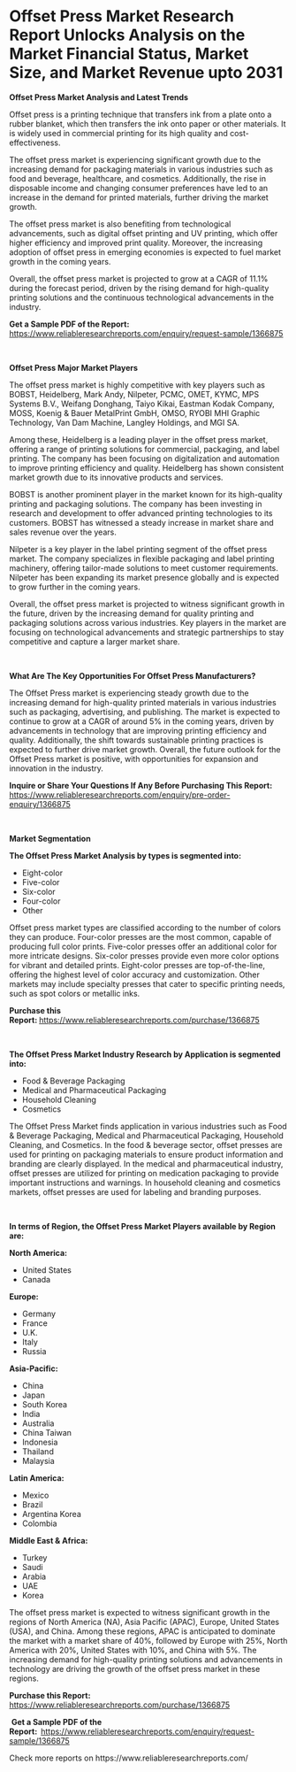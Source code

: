 <p><h1>Offset Press Market Research Report Unlocks Analysis on the Market Financial Status, Market Size, and Market Revenue upto 2031</h1></p><p><strong>Offset Press Market Analysis and Latest Trends</strong></p>
<p><p>Offset press is a printing technique that transfers ink from a plate onto a rubber blanket, which then transfers the ink onto paper or other materials. It is widely used in commercial printing for its high quality and cost-effectiveness.</p><p>The offset press market is experiencing significant growth due to the increasing demand for packaging materials in various industries such as food and beverage, healthcare, and cosmetics. Additionally, the rise in disposable income and changing consumer preferences have led to an increase in the demand for printed materials, further driving the market growth.</p><p>The offset press market is also benefiting from technological advancements, such as digital offset printing and UV printing, which offer higher efficiency and improved print quality. Moreover, the increasing adoption of offset press in emerging economies is expected to fuel market growth in the coming years.</p><p>Overall, the offset press market is projected to grow at a CAGR of 11.1% during the forecast period, driven by the rising demand for high-quality printing solutions and the continuous technological advancements in the industry.</p></p>
<p><strong>Get a Sample PDF of the Report:&nbsp;</strong> <a href="https://www.reliableresearchreports.com/enquiry/request-sample/1366875">https://www.reliableresearchreports.com/enquiry/request-sample/1366875</a></p>
<p>&nbsp;</p>
<p><strong>Offset Press Major Market Players</strong></p>
<p><p>The offset press market is highly competitive with key players such as BOBST, Heidelberg, Mark Andy, Nilpeter, PCMC, OMET, KYMC, MPS Systems B.V., Weifang Donghang, Taiyo Kikai, Eastman Kodak Company, MOSS, Koenig & Bauer MetalPrint GmbH, OMSO, RYOBI MHI Graphic Technology, Van Dam Machine, Langley Holdings, and MGI SA.</p><p>Among these, Heidelberg is a leading player in the offset press market, offering a range of printing solutions for commercial, packaging, and label printing. The company has been focusing on digitalization and automation to improve printing efficiency and quality. Heidelberg has shown consistent market growth due to its innovative products and services.</p><p>BOBST is another prominent player in the market known for its high-quality printing and packaging solutions. The company has been investing in research and development to offer advanced printing technologies to its customers. BOBST has witnessed a steady increase in market share and sales revenue over the years.</p><p>Nilpeter is a key player in the label printing segment of the offset press market. The company specializes in flexible packaging and label printing machinery, offering tailor-made solutions to meet customer requirements. Nilpeter has been expanding its market presence globally and is expected to grow further in the coming years.</p><p>Overall, the offset press market is projected to witness significant growth in the future, driven by the increasing demand for quality printing and packaging solutions across various industries. Key players in the market are focusing on technological advancements and strategic partnerships to stay competitive and capture a larger market share.</p></p>
<p>&nbsp;</p>
<p><strong>What Are The Key Opportunities For Offset Press Manufacturers?</strong></p>
<p><p>The Offset Press market is experiencing steady growth due to the increasing demand for high-quality printed materials in various industries such as packaging, advertising, and publishing. The market is expected to continue to grow at a CAGR of around 5% in the coming years, driven by advancements in technology that are improving printing efficiency and quality. Additionally, the shift towards sustainable printing practices is expected to further drive market growth. Overall, the future outlook for the Offset Press market is positive, with opportunities for expansion and innovation in the industry.</p></p>
<p><strong>Inquire or Share Your Questions If Any Before Purchasing This Report:</strong> <a href="https://www.reliableresearchreports.com/enquiry/pre-order-enquiry/1366875">https://www.reliableresearchreports.com/enquiry/pre-order-enquiry/1366875</a></p>
<p>&nbsp;</p>
<p><strong>Market Segmentation</strong></p>
<p><strong>The Offset Press Market Analysis by types is segmented into:</strong></p>
<p><ul><li>Eight-color</li><li>Five-color</li><li>Six-color</li><li>Four-color</li><li>Other</li></ul></p>
<p><p>Offset press market types are classified according to the number of colors they can produce. Four-color presses are the most common, capable of producing full color prints. Five-color presses offer an additional color for more intricate designs. Six-color presses provide even more color options for vibrant and detailed prints. Eight-color presses are top-of-the-line, offering the highest level of color accuracy and customization. Other markets may include specialty presses that cater to specific printing needs, such as spot colors or metallic inks.</p></p>
<p><strong>Purchase this Report:&nbsp;</strong><a href="https://www.reliableresearchreports.com/purchase/1366875">https://www.reliableresearchreports.com/purchase/1366875</a></p>
<p>&nbsp;</p>
<p><strong>The Offset Press Market Industry Research by Application is segmented into:</strong></p>
<p><ul><li>Food & Beverage Packaging</li><li>Medical and Pharmaceutical Packaging</li><li>Household Cleaning</li><li>Cosmetics</li></ul></p>
<p><p>The Offset Press Market finds application in various industries such as Food & Beverage Packaging, Medical and Pharmaceutical Packaging, Household Cleaning, and Cosmetics. In the food & beverage sector, offset presses are used for printing on packaging materials to ensure product information and branding are clearly displayed. In the medical and pharmaceutical industry, offset presses are utilized for printing on medication packaging to provide important instructions and warnings. In household cleaning and cosmetics markets, offset presses are used for labeling and branding purposes.</p></p>
<p>&nbsp;</p>
<p><strong>In terms of Region, the Offset Press Market Players available by Region are:</strong></p>
<p>
    <p> <strong> North America: </strong>
        <ul>
            <li>United States</li>
            <li>Canada</li>
        </ul>
        </p> 
    <p> <strong> Europe: </strong>
        <ul>
            <li>Germany</li>
            <li>France</li>
            <li>U.K.</li>
            <li>Italy</li>
            <li>Russia</li>
        </ul>
        </p> 
    <p> <strong> Asia-Pacific: </strong>
        <ul>
            <li>China</li>
            <li>Japan</li>
            <li>South Korea</li>
            <li>India</li>
            <li>Australia</li>
            <li>China Taiwan</li>
            <li>Indonesia</li>
            <li>Thailand</li>
            <li>Malaysia</li>
        </ul>
        </p> 
    <p> <strong> Latin America: </strong>
        <ul>
            <li>Mexico</li>
            <li>Brazil</li>
            <li>Argentina Korea</li>
            <li>Colombia</li>
        </ul>
        </p> 
    <p> <strong> Middle East & Africa: </strong>
        <ul>
            <li>Turkey</li>
            <li>Saudi</li>
            <li>Arabia</li>
            <li>UAE</li>
            <li>Korea</li>
        </ul>
    </p>
    </p>
<p><p>The offset press market is expected to witness significant growth in the regions of North America (NA), Asia Pacific (APAC), Europe, United States (USA), and China. Among these regions, APAC is anticipated to dominate the market with a market share of 40%, followed by Europe with 25%, North America with 20%, United States with 10%, and China with 5%. The increasing demand for high-quality printing solutions and advancements in technology are driving the growth of the offset press market in these regions.</p></p>
<p><strong>Purchase this Report: </strong><a href="https://www.reliableresearchreports.com/purchase/1366875">https://www.reliableresearchreports.com/purchase/1366875</a></p>
<p>&nbsp;<strong>Get a Sample PDF of the Report:&nbsp;&nbsp;</strong><a href="https://www.reliableresearchreports.com/enquiry/request-sample/1366875">https://www.reliableresearchreports.com/enquiry/request-sample/1366875</a></p>
<p><strong></strong></p>
<p>Check more reports on https://www.reliableresearchreports.com/</p>